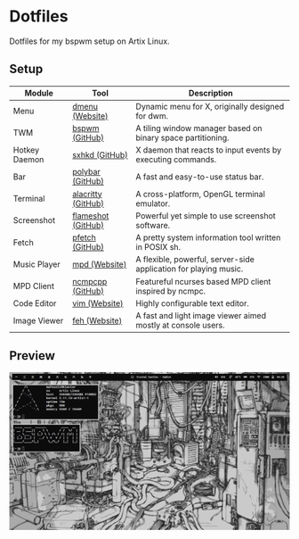# Dotfiles
Dotfiles for my bspwm setup on Artix Linux.

## Setup

| Module    | Tool    | Description    |
|---------------- | --------------- | --------------- |
| Menu    | [dmenu (Website)](https://tools.suckless.org/dmenu/)    | Dynamic menu for X, originally designed for dwm.    |
| TWM    | [bspwm (GitHub)](https://github.com/baskerville/bspwm)    | A tiling window manager based on binary space partitioning.     |
| Hotkey Daemon   | [sxhkd (GitHub)](https://github.com/baskerville/sxhkd)  | X daemon that reacts to input events by executing commands.   |
| Bar   | [polybar (GitHub)](https://github.com/polybar/polybar)   | A fast and easy-to-use status bar.    |
| Terminal   | [alacritty (GitHub)](https://github.com/alacritty/alacritty)    | A cross-platform, OpenGL terminal emulator.    |
| Screenshot   | [flameshot (GitHub)](https://github.com/flameshot-org/flameshot)   | Powerful yet simple to use screenshot software.      |
| Fetch    | [pfetch (GitHub)](https://github.com/dylanaraps/pfetch)   | A pretty system information tool written in POSIX sh.   |
| Music Player    | [mpd (Website)](https://www.musicpd.org/)   | A flexible, powerful, server-side application for playing music.   |
| MPD Client    | [ncmpcpp (GitHub)](https://github.com/ncmpcpp/ncmpcpp)   | Featureful ncurses based MPD client inspired by ncmpc.   |
| Code Editor    | [vim (Website)](https://www.vim.org/)   | Highly configurable text editor.   |
| Image Viewer    | [feh (Website)](https://feh.finalrewind.org/)   | A fast and light image viewer aimed mostly at console users.   |

## Preview
![lainpreview.png](https://github.com/mafezoli/dotfiles/blob/main/previews/lainpreview.png)
